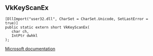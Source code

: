 ## VkKeyScanEx

```
[DllImport("user32.dll", CharSet = CharSet.Unicode, SetLastError = true)]
public static extern short VkKeyScanEx(
   char ch,
   IntPtr dwhkl
);
```

[Microsoft documentation](https://docs.microsoft.com/en-us/windows/win32/api/winuser/nf-winuser-vkkeyscanexw)
